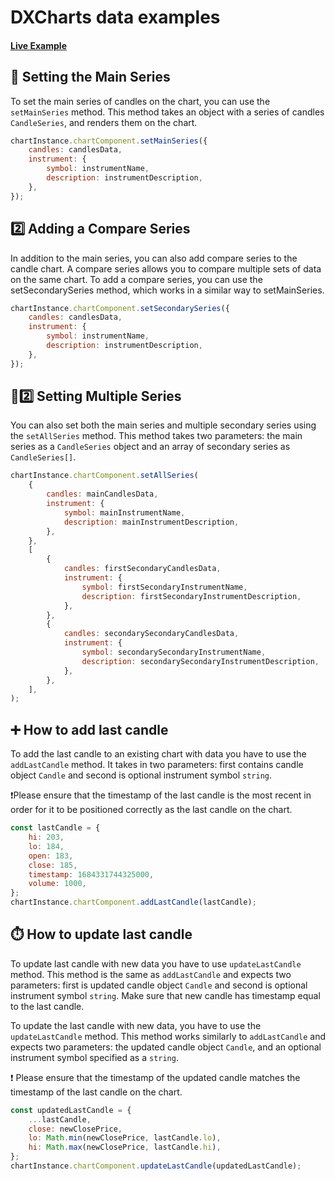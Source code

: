 # DXCharts data examples

#### <!--CSB_LINK-->[Live Example](https://codesandbox.io/s/q8dpys)<!--/CSB_LINK-->

## 💫 Setting the Main Series

To set the main series of candles on the chart, you can use the `setMainSeries` method.
This method takes an object with a series of candles `CandleSeries`, and renders them on the chart.

```js
chartInstance.chartComponent.setMainSeries({
	candles: candlesData,
	instrument: {
		symbol: instrumentName,
		description: instrumentDescription,
	},
});
```

## 2️⃣ Adding a Compare Series

In addition to the main series, you can also add compare series to the candle chart. A compare series allows you
to compare multiple sets of data on the same chart. To add a compare series, you can use the setSecondarySeries method,
which works in a similar way to setMainSeries.

```js
chartInstance.chartComponent.setSecondarySeries({
	candles: candlesData,
	instrument: {
		symbol: instrumentName,
		description: instrumentDescription,
	},
});
```

## 💫2️⃣ Setting Multiple Series

You can also set both the main series and multiple secondary series using the `setAllSeries` method.
This method takes two parameters: the main series as a `CandleSeries` object and an array of secondary series as `CandleSeries[]`.

```js
chartInstance.chartComponent.setAllSeries(
	{
		candles: mainCandlesData,
		instrument: {
			symbol: mainInstrumentName,
			description: mainInstrumentDescription,
		},
	},
	[
		{
			candles: firstSecondaryCandlesData,
			instrument: {
				symbol: firstSecondaryInstrumentName,
				description: firstSecondaryInstrumentDescription,
			},
		},
		{
			candles: secondarySecondaryCandlesData,
			instrument: {
				symbol: secondarySecondaryInstrumentName,
				description: secondarySecondaryInstrumentDescription,
			},
		},
	],
);
```

## ➕ How to add last candle

To add the last candle to an existing chart with data you have to use the `addLastCandle` method.
It takes in two parameters: first contains candle object `Candle` and second is optional instrument symbol `string`.

❗Please ensure that the timestamp of the last candle is the most recent in order for it to be positioned correctly
as the last candle on the chart.

```js
const lastCandle = {
	hi: 203,
	lo: 184,
	open: 183,
	close: 185,
	timestamp: 1684331744325000,
	volume: 1000,
};
chartInstance.chartComponent.addLastCandle(lastCandle);
```

## ⏱️ How to update last candle

To update last candle with new data you have to use `updateLastCandle` method. This method is the same as `addLastCandle`
and expects two parameters: first is updated candle object `Candle` and second is optional instrument symbol `string`.
Make sure that new candle has timestamp equal to the last candle.

To update the last candle with new data, you have to use the `updateLastCandle` method. This method works similarly to
`addLastCandle` and expects two parameters: the updated candle object `Candle`, and an optional instrument symbol
specified as a `string`.

❗ Please ensure that the timestamp of the updated candle matches the timestamp of the last candle on the chart.

```js
const updatedLastCandle = {
	...lastCandle,
	close: newClosePrice,
	lo: Math.min(newClosePrice, lastCandle.lo),
	hi: Math.max(newClosePrice, lastCandle.hi),
};
chartInstance.chartComponent.updateLastCandle(updatedLastCandle);
```
